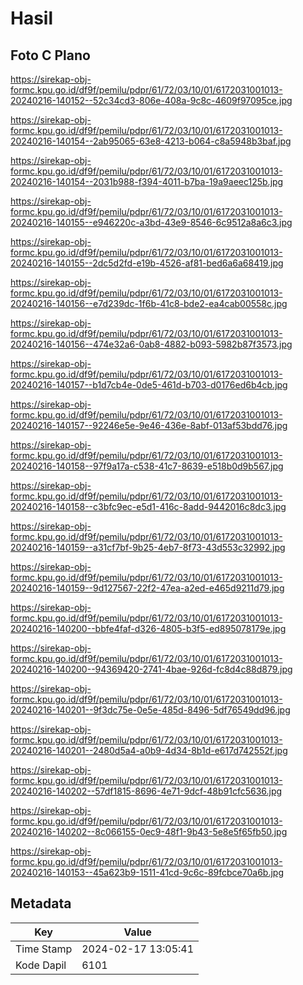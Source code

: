 # Hasil

## Foto C Plano

https://sirekap-obj-formc.kpu.go.id/df9f/pemilu/pdpr/61/72/03/10/01/6172031001013-20240216-140152--52c34cd3-806e-408a-9c8c-4609f97095ce.jpg

https://sirekap-obj-formc.kpu.go.id/df9f/pemilu/pdpr/61/72/03/10/01/6172031001013-20240216-140154--2ab95065-63e8-4213-b064-c8a5948b3baf.jpg

https://sirekap-obj-formc.kpu.go.id/df9f/pemilu/pdpr/61/72/03/10/01/6172031001013-20240216-140154--2031b988-f394-4011-b7ba-19a9aeec125b.jpg

https://sirekap-obj-formc.kpu.go.id/df9f/pemilu/pdpr/61/72/03/10/01/6172031001013-20240216-140155--e946220c-a3bd-43e9-8546-6c9512a8a6c3.jpg

https://sirekap-obj-formc.kpu.go.id/df9f/pemilu/pdpr/61/72/03/10/01/6172031001013-20240216-140155--2dc5d2fd-e19b-4526-af81-bed6a6a68419.jpg

https://sirekap-obj-formc.kpu.go.id/df9f/pemilu/pdpr/61/72/03/10/01/6172031001013-20240216-140156--e7d239dc-1f6b-41c8-bde2-ea4cab00558c.jpg

https://sirekap-obj-formc.kpu.go.id/df9f/pemilu/pdpr/61/72/03/10/01/6172031001013-20240216-140156--474e32a6-0ab8-4882-b093-5982b87f3573.jpg

https://sirekap-obj-formc.kpu.go.id/df9f/pemilu/pdpr/61/72/03/10/01/6172031001013-20240216-140157--b1d7cb4e-0de5-461d-b703-d0176ed6b4cb.jpg

https://sirekap-obj-formc.kpu.go.id/df9f/pemilu/pdpr/61/72/03/10/01/6172031001013-20240216-140157--92246e5e-9e46-436e-8abf-013af53bdd76.jpg

https://sirekap-obj-formc.kpu.go.id/df9f/pemilu/pdpr/61/72/03/10/01/6172031001013-20240216-140158--97f9a17a-c538-41c7-8639-e518b0d9b567.jpg

https://sirekap-obj-formc.kpu.go.id/df9f/pemilu/pdpr/61/72/03/10/01/6172031001013-20240216-140158--c3bfc9ec-e5d1-416c-8add-9442016c8dc3.jpg

https://sirekap-obj-formc.kpu.go.id/df9f/pemilu/pdpr/61/72/03/10/01/6172031001013-20240216-140159--a31cf7bf-9b25-4eb7-8f73-43d553c32992.jpg

https://sirekap-obj-formc.kpu.go.id/df9f/pemilu/pdpr/61/72/03/10/01/6172031001013-20240216-140159--9d127567-22f2-47ea-a2ed-e465d9211d79.jpg

https://sirekap-obj-formc.kpu.go.id/df9f/pemilu/pdpr/61/72/03/10/01/6172031001013-20240216-140200--bbfe4faf-d326-4805-b3f5-ed895078179e.jpg

https://sirekap-obj-formc.kpu.go.id/df9f/pemilu/pdpr/61/72/03/10/01/6172031001013-20240216-140200--94369420-2741-4bae-926d-fc8d4c88d879.jpg

https://sirekap-obj-formc.kpu.go.id/df9f/pemilu/pdpr/61/72/03/10/01/6172031001013-20240216-140201--9f3dc75e-0e5e-485d-8496-5df76549dd96.jpg

https://sirekap-obj-formc.kpu.go.id/df9f/pemilu/pdpr/61/72/03/10/01/6172031001013-20240216-140201--2480d5a4-a0b9-4d34-8b1d-e617d742552f.jpg

https://sirekap-obj-formc.kpu.go.id/df9f/pemilu/pdpr/61/72/03/10/01/6172031001013-20240216-140202--57df1815-8696-4e71-9dcf-48b91cfc5636.jpg

https://sirekap-obj-formc.kpu.go.id/df9f/pemilu/pdpr/61/72/03/10/01/6172031001013-20240216-140202--8c066155-0ec9-48f1-9b43-5e8e5f65fb50.jpg

https://sirekap-obj-formc.kpu.go.id/df9f/pemilu/pdpr/61/72/03/10/01/6172031001013-20240216-140153--45a623b9-1511-41cd-9c6c-89fcbce70a6b.jpg


## Metadata

| Key        | Value               |
| ---------- | ------------------- |
| Time Stamp | 2024-02-17 13:05:41 |
| Kode Dapil | 6101                |



